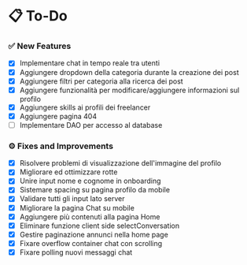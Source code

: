 # 📋 To-Do

### ✅ New Features
- [X] Implementare chat in tempo reale tra utenti
- [x] Aggiungere dropdown della categoria durante la creazione dei post
- [x] Aggiungere filtri per categoria alla ricerca dei post
- [x] Aggiungere funzionalità per modificare/aggiungere informazioni sul profilo
- [x] Aggiungere skills ai profili dei freelancer
- [x] Aggiungere pagina 404
- [ ] Implementare DAO per accesso al database

### ⚙️ Fixes and Improvements
- [x] Risolvere problemi di visualizzazione dell'immagine del profilo
- [x] Migliorare ed ottimizzare rotte
- [x] Unire input nome e cognome in onboarding
- [x] Sistemare spacing su pagina profilo da mobile
- [x] Validare tutti gli input lato server
- [x] Migliorare la pagina Chat su mobile
- [x] Aggiungere più contenuti alla pagina Home
- [x] Eliminare funzione client side selectConversation
- [x] Gestire paginazione annunci nella home page
- [x] Fixare overflow container chat con scrolling
- [x] Fixare polling nuovi messaggi chat